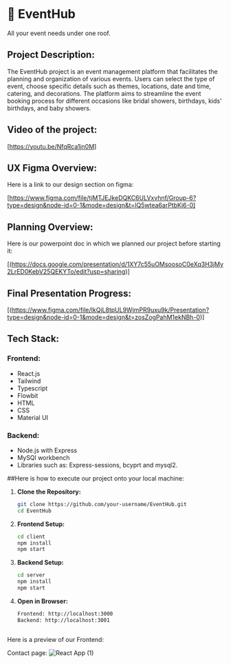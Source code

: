 
# :tada: EventHub 
All your event needs under one roof.

## Project Description:
The EventHub project is an event management platform that facilitates the planning and organization of various events. Users can select the type of event, choose specific details such as themes, locations, date and time, catering, and decorations. The platform aims to streamline the event booking process for different occasions like bridal showers, birthdays, kids' birthdays, and baby showers.

## Video of the project: 
[https://youtu.be/NfqRca1jn0M]

## UX Figma Overview:
Here is a link to our design section on figma:

[https://www.figma.com/file/tjMTJEJkeDQKC6ULVxvhnf/Group-6?type=design&node-id=0-1&mode=design&t=IQ5wtea6arPtbKj6-0]

## Planning Overview:
Here is our powerpoint doc in which we planned our project before starting it:

[(https://docs.google.com/presentation/d/1XY7c55uOMsoosoC0eXq3H3jMy2LrED0KebV25QEKYTo/edit?usp=sharing)]


## Final Presentation Progress:
[(https://www.figma.com/file/IkQjL8tpUL9WjmPR9uxu9k/Presentation?type=design&node-id=0-1&mode=design&t=zosZogPahM1ekNBh-0)]


## Tech Stack:
### Frontend:
- React.js
- Tailwind
- Typescript
- Flowbit
- HTML
- CSS
- Material UI

### Backend:
- Node.js with Express
- MySQl workbench
- Libraries such as: Express-sessions, bcyprt and mysql2.

##Here is how to execute our project onto your local machine:
1. **Clone the Repository:**
   ```bash
   git clone https://github.com/your-username/EventHub.git
   cd EventHub

2. **Frontend Setup:**
   ```bash
   cd client
   npm install
   npm start

4. **Backend Setup:**
   ```bash
   cd server
   npm install
   npm start

6. **Open in Browser:**
   ```bash
   Frontend: http://localhost:3000
   Backend: http://localhost:3001
   


Here is a preview of our Frontend: 

Contact page: 
![React App (1)](https://github.com/iamlydial/EventHub/assets/131040199/b49cd450-fecc-4476-b287-b4a68d4bfc59)

